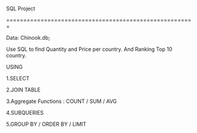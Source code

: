 SQL Project 

=======================================================

Data: Chinook.db;

Use SQL to find Quantity and Price per country. And Ranking Top 10 country.

USING

1.SELECT

2.JOIN TABLE

3.Aggregate Functions : COUNT / SUM / AVG

4.SUBQUERIES

5.GROUP BY / ORDER BY / LIMIT
